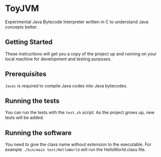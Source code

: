 # ToyJVM

Experimental Java Bytecode Interpreter written in C to understand Java concepts better.

## Getting Started

These instructions will get you a copy of the project up and running on your local machine for development and testing purposes.

## Prerequisites


```Javac``` is required to compile Java codes into Java bytecodes.

## Running the tests

You can run the tests with the ```test.sh``` script. As the project grows up, new tests will be added.

## Running the software

You need to give the class name without extension to the executable. For example ```./bin/main test/HelloWorld``` will run the HelloWorld.class file.